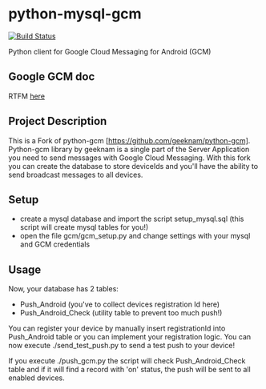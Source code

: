 python-mysql-gcm
======================
[![Build Status](https://secure.travis-ci.org/geeknam/python-gcm.png?branch=master)](http://travis-ci.org/geeknam/python-gcm)

Python client for Google Cloud Messaging for Android (GCM)

Google GCM doc
------------
RTFM [here](http://developer.android.com/guide/google/gcm/gcm.html)
        
Project Description
------------
This is a Fork of python-gcm [https://github.com/geeknam/python-gcm].
Python-gcm library by geeknam is a single part of the Server Application you need to send messages with Google Cloud Messaging.
With this fork you can create the database to store deviceIds and you'll have the ability to send broadcast messages to all devices.

Setup
------------
* create a mysql database and import the script setup_mysql.sql (this script will create mysql tables for you!)
* open the file gcm/gcm_setup.py and change settings with your mysql and GCM credentials

Usage
------------
Now, your database has 2 tables:
* Push_Android          (you've to collect devices registration Id here)
* Push_Android_Check    (utility table to prevent too much push!)

You can register your device by manually insert registrationId into Push_Android table or you can implement your registration logic.
You can now execute ./send_test_push.py to send a test push to your device!

If you execute ./push_gcm.py the script will check Push_Android_Check table and if it will find a record with 'on' status, the push will be sent to all enabled devices.


